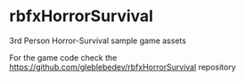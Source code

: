 # rbfxHorrorSurvival
3rd Person Horror-Survival sample game assets

For the game code check the https://github.com/gleblebedev/rbfxHorrorSurvival repository
